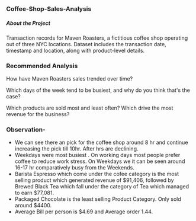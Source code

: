 ### Coffee-Shop-Sales-Analysis

##### About the Project
Transaction records for Maven Roasters, a fictitious coffee shop operating out of three NYC locations. Dataset includes the transaction date, timestamp and location, along with product-level details.

### Recommended Analysis
How have Maven Roasters sales trended over time?

Which days of the week tend to be busiest, and why do you think that's the case?

Which products are sold most and least often? Which drive the most revenue for the business?

### Observation-
- We can see there an pick for the coffee shop around 8 hr and continue increasing the pick till 10hr. After hrs are declining.
- Weekdays were most busiest . On working days most people prefer coffee to reduce work stress. On Weekdays we it can be seen around 16-17 hr comparatively busy from the Weekends. 
- Barista Espresso which come under the cofee category is the most selling product which generated revenue of $91,406, followed by Brewed Black Tea which fall under the category of Tea which managed to earn $77,081.
- Packaged Chocolate is the least selling Product Category. Only sold around $4400.
- Average Bill per person is $4.69 and Average order 1.44.
